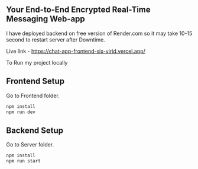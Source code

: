 ## Your End-to-End Encrypted Real-Time Messaging Web-app
I have deployed backend on free version of Render.com so it may take 10-15 second to restart server after Downtime.

Live link - https://chat-app-frontend-six-virid.vercel.app/

To Run my project locally


## Frontend Setup
Go to Frontend folder.

```bash
npm install
npm run dev
```

## Backend Setup
Go to Server folder.

```bash
npm install
npm run start
```
